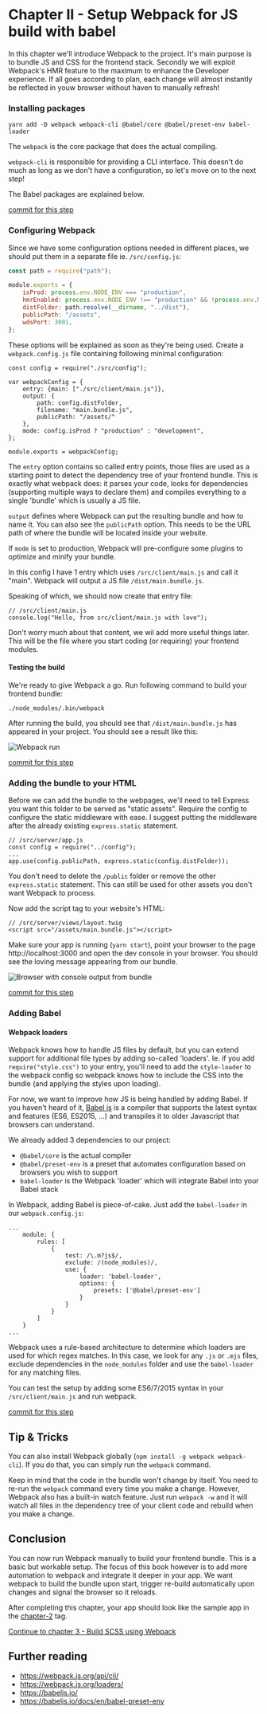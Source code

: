 # Chapter II - Setup Webpack for JS build with babel

In this chapter we'll introduce Webpack to the project. It's main purpose is to bundle JS and CSS for the
frontend stack. Secondly we will exploit Webpack's HMR feature to the maximum to enhance the Developer experience. If
all goes according to plan, each change will almost instantly be reflected in youw browser without haven to manually
refresh!

### Installing packages

```
yarn add -D webpack webpack-cli @babel/core @babel/preset-env babel-loader
```

The `webpack` is the core package that does the actual compiling.
 
`webpack-cli` is responsible for providing a CLI
interface. This doesn't do much as long as we don't have a configuration, so let's move on to the next step!

The Babel packages are explained below.

[commit for this step](https://github.com/express-webpack-ultimate-guide/sample/commit/686629553ab30fc3d618507a8ea97dcd82d05910)

### Configuring Webpack

Since we have some configuration options needed in different places, we should put them in a separate file ie.
`/src/config.js`:

```javascript
const path = require("path");

module.exports = {
    isProd: process.env.NODE_ENV === "production",
    hmrEnabled: process.env.NODE_ENV !== "production" && !process.env.NO_HMR,
    distFolder: path.resolve(__dirname, "../dist"),
    publicPath: "/assets",
    wdsPort: 3001,
};
```
These options will be explained as soon as they're being used. Create a `webpack.config.js` file containing following
 minimal configuration:

```
const config = require("./src/config");

var webpackConfig = {
    entry: {main: ["./src/client/main.js"]},
    output: {
        path: config.distFolder,
        filename: "main.bundle.js",
        publicPath: "/assets/"
    },
    mode: config.isProd ? "production" : "development",
};

module.exports = webpackConfig;
```

The `entry` option contains so called entry points, those files are used as a starting point to detect the dependency
 tree of your frontend bundle. This is exactly what webpack does: it parses your code, looks for dependencies
  (supporting multiple ways to declare them) and compiles everything to a single 'bundle' which is usually a JS file.

`output` defines where Webpack can put the resulting bundle and how to name it. You can also see the `publicPath`
 option. This needs to be the URL path of where the bundle will be located inside your website. 

If `mode` is set to production, Webpack will pre-configure some plugins to optimize and minify your bundle.

In this config I have 1 entry which uses `/src/client/main.js` and call it "main". Webpack will output a JS file
 `/dist/main.bundle.js`.

Speaking of which, we should now create that entry file:
```
// /src/client/main.js
console.log("Hello, from src/client/main.js with love");
```

Don't worry much about that content, we wil add more useful things later. This will be the file where you start coding
(or requiring) your frontend modules.

#### Testing the build

We're ready to give Webpack a go. Run following command to build your frontend bundle:

```
./node_modules/.bin/webpack
```

After running the build, you should see that `/dist/main.bundle.js` has appeared in your project. You should see
 a result like this:

![Webpack run](/chapter-2/webpack-first-run.png)

[commit for this step](https://github.com/express-webpack-ultimate-guide/sample/commit/4c84fce01fae98998eb0aa3a430f367634364048)

### Adding the bundle to your HTML

Before we can add the bundle to the webpages, we'll need to tell Express you want this folder to be served as
 "static assets". Require the config to configure the static middleware with ease. I suggest putting the middleware 
 after the already existing `express.static` statement.

```
// /src/server/app.js
const config = require("../config");
... 
app.use(config.publicPath, express.static(config.distFolder));
```

You don't need to delete the `/public` folder or remove the other `express.static` statement. This can still be used for
 other assets you don't want Webpack to process.
 
Now add the script tag to your website's HTML:

```
// /src/server/views/layout.twig
<script src="/assets/main.bundle.js"></script>
```

Make sure your app is running (`yarn start`), point your browser to the page http://localhost:3000 and open the dev
console in your browser. You should see the loving message appearing from our bundle.

![Browser with console output from bundle](/chapter-2/browser-with-bundle.png)

[commit for this step](https://github.com/express-webpack-ultimate-guide/sample/commit/6ac5e7b217bae8677555c9033ccaa5383b68c375)

### Adding Babel

#### Webpack loaders
Webpack knows how to handle JS files by default, but you can extend support for additional file types by adding
so-called 'loaders'. Ie. if you add `require("style.css")` to your entry, you'll need to add the `style-loader` to
the webpack config so webpack knows how to include the CSS into the bundle (and applying the styles upon loading).

For now, we want to improve how JS is being handled by adding Babel. If you haven't heard of it,
[Babel js](https://babeljs.io/) is a compiler that supports the latest syntax and features (ES6, ES2015, ...) and
 transpiles it to older Javascript that browsers can understand.

We already added 3 dependencies to our project:

- `@babel/core` is the actual compiler
- `@babel/preset-env` is a preset that automates configuration based on browsers you wish to support
- `babel-loader` is the Webpack 'loader' which will integrate Babel into your Babel stack

In Webpack, adding Babel is piece-of-cake. Just add the `babel-loader` in our `webpack.config.js`:
```
...
    module: {
        rules: [
            {
                test: /\.m?js$/,
                exclude: /(node_modules)/,
                use: {
                    loader: 'babel-loader',
                    options: {
                        presets: ['@babel/preset-env']
                    }
                }
            }
        ]
    }
...
```

Webpack uses a rule-based architecture to determine which loaders are used for which regex matches. In this case, we
look for any `.js` or `.mjs` files, exclude dependencies in the `node_modules` folder and use the `babel-loader` for any
matching files.

You can test the setup by adding some ES6/7/2015 syntax in your `/src/client/main.js` and run webpack.

[commit for this step](https://github.com/express-webpack-ultimate-guide/sample/commit/24892c48874ceb6b3af79f17b29c03589e3927fc)

## Tip & Tricks

You can also install Webpack globally (`npm install -g webpack webpack-cli`). If you do that, you can simply run
the `webpack` command.

Keep in mind that the code in the bundle won't change by itself. You need to re-run the `webpack` command every time
you make a change. However, Webpack also has a built-in watch feature. Just run `webpack -w` and it will watch all files
 in the dependency tree of your client code and rebuild when you make a change.

## Conclusion

You can now run Webpack manually to build your frontend bundle. This is a basic but workable setup. The focus of this book 
however is to add more automation to webpack and integrate it deeper in your app. We want webpack to build the bundle
upon start, trigger re-build automatically upon changes and signal the browser so it reloads. 

After completing this chapter, your app should look like the sample app in the
 [chapter-2](https://github.com/express-webpack-ultimate-guide/sample/tree/chapter-2) tag.

[Continue to chapter 3 - Build SCSS using Webpack](/3-build-scss-using-webpack)

## Further reading
- https://webpack.js.org/api/cli/
- https://webpack.js.org/loaders/
- https://babeljs.io/
- https://babeljs.io/docs/en/babel-preset-env

